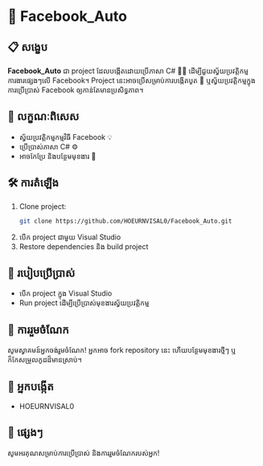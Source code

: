 # 🚀 Facebook_Auto

## 📋 សង្ខេប

**Facebook_Auto** ជា project ដែលបង្កើតដោយប្រើភាសា C# 🧑‍💻 ដើម្បីជួយស្វ័យប្រវត្តិកម្មការងារផ្សេងៗលើ Facebook។ Project នេះអាចប្រើសម្រាប់ការបង្កើតបូត 🤖 ឬស្វ័យប្រវត្តិកម្មក្នុងការប្រើប្រាស់ Facebook ឲ្យកាន់តែមានប្រសិទ្ធភាព។

## 🌟 លក្ខណៈពិសេស

- ស្វ័យប្រវត្តិកម្មកម្មវិធី Facebook 💡
- ប្រើប្រាស់ភាសា C# ⚙️
- អាចកែប្រែ និងបន្ថែមមុខងារ 🔧

## 🛠️ ការតំឡើង

1. Clone project:
   ```bash
   git clone https://github.com/HOEURNVISAL0/Facebook_Auto.git
   ```
2. បើក project ជាមួយ Visual Studio
3. Restore dependencies និង build project

## 🚦 របៀបប្រើប្រាស់

- បើក project ក្នុង Visual Studio
- Run project ដើម្បីប្រើប្រាស់មុខងារស្វ័យប្រវត្តិកម្ម

## 🤝 ការរួមចំណែក

សូមស្វាគមន៍អ្នកចង់រួមចំណែក! អ្នកអាច fork repository នេះ ហើយបន្ថែមមុខងារថ្មីៗ ឬក៏កែសម្រួលកូដដ៏មានស្រាប់។

## 👤 អ្នកបង្កើត

- HOEURNVISAL0

## 🙏 ផ្សេងៗ

សូមអរគុណសម្រាប់ការប្រើប្រាស់ និងការរួមចំណែករបស់អ្នក!

